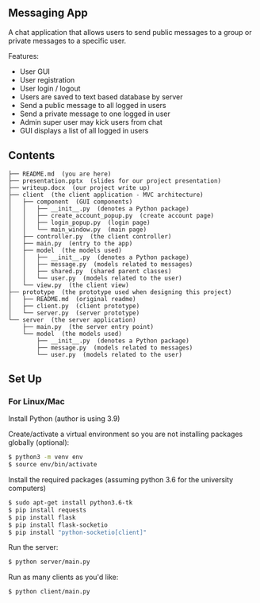 ## Messaging App

A chat application that allows users to send public messages to a group or private messages to a specific user.

Features:

- User GUI
- User registration
- User login / logout
- Users are saved to text based database by server
- Send a public message to all logged in users
- Send a private message to one logged in user
- Admin super user may kick users from chat
- GUI displays a list of all logged in users

## Contents

```
├── README.md  (you are here)
├── presentation.pptx  (slides for our project presentation)
├── writeup.docx  (our project write up)
├── client  (the client application - MVC architecture)
│   ├── component  (GUI components)
│   │   ├── __init__.py  (denotes a Python package)
│   │   ├── create_account_popup.py  (create account page)
│   │   ├── login_popup.py  (login page)
│   │   └── main_window.py  (main page)
│   ├── controller.py  (the client controller)
│   ├── main.py  (entry to the app)
│   ├── model  (the models used)
│   │   ├── __init__.py  (denotes a Python package)
│   │   ├── message.py  (models related to messages)
│   │   ├── shared.py  (shared parent classes)
│   │   └── user.py  (models related to the user)
│   └── view.py  (the client view)
├── prototype  (the prototype used when designing this project)
│   ├── README.md  (original readme)
│   ├── client.py  (client prototype)
│   └── server.py  (server prototype)
└── server  (the server application)
    ├── main.py  (the server entry point)
    └── model  (the models used)
        ├── __init__.py  (denotes a Python package)
        ├── message.py  (models related to messages)
        └── user.py  (models related to the user)
```

## Set Up

### For Linux/Mac

Install Python (author is using 3.9)

Create/activate a virtual environment so you are not installing packages globally (optional):

```sh
$ python3 -m venv env
$ source env/bin/activate
```

Install the required packages (assuming python 3.6 for the university computers)

```sh
$ sudo apt-get install python3.6-tk
$ pip install requests
$ pip install flask
$ pip install flask-socketio
$ pip install "python-socketio[client]"
```

Run the server:

```sh
$ python server/main.py
```

Run as many clients as you'd like:

```sh
$ python client/main.py
```

